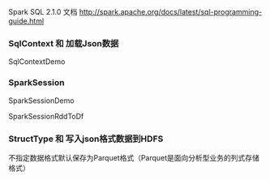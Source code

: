

Spark SQL 2.1.0 文档
http://spark.apache.org/docs/latest/sql-programming-guide.html


### SqlContext 和 加载Json数据

SqlContextDemo

### SparkSession

SparkSessionDemo

SparkSessionRddToDf

### StructType 和 写入json格式数据到HDFS

不指定数据格式默认保存为Parquet格式（Parquet是面向分析型业务的列式存储格式）





